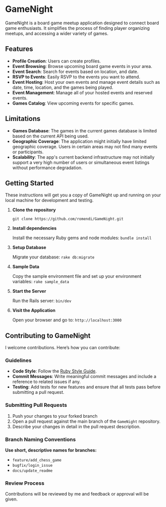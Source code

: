 # GameNight

GameNight is a board game meetup application designed to connect board game enthusiasts. It simplifies the process of finding player 
organizing meetups, and accessing a wider variety of games.

## Features

- **Profile Creation**: Users can create profiles. 
- **Event Browsing**: Browse upcoming board game events in your area.
- **Event Search**: Search for events based on location, and date.
- **RSVP to Events**: Easily RSVP to the events you want to attend.
- **Event Hosting**: Host your own events and manage event details such as date, time, location, and the games being played. 
- **Event Management**: Manage all of your hosted events and reserved events. 
- **Games Catalog**: View upcoming events for specific games. 

## Limitations

- **Games Database**: The games in the current games database is limited based on the current API being used. 
- **Geographic Coverage**: The application might initially have limited geographic coverage. Users in certain areas may not find many events or participants. 
- **Scalability**: The app's current backend infrastructure may not initially support a very high number of users or simultaneous event listings without performance degradation.

## Getting Started

These instructions will get you a copy of GameNight up and running on your local machine for development and testing.

1. **Clone the repository** 

   `git clone https://github.com/romendi/GameNight.git `

2. **Install dependencies**

  
    Install the necessary Ruby gems and node modules: `bundle install`

3. **Setup Database**

  
    Migrate your database: `rake db:migrate`

4. **Sample Data**

  
    Copy the sample environment file and set up your environment variables: `rake sample_data`

5. **Start the Server**

    Run the Rails server: `bin/dev`

6. **Visit the Application**

    Open your browser and go to: `http://localhost:3000`

## Contributing to GameNight

I welcome contributions. Here’s how you can contribute:

### Guidelines

- **Code Style**: Follow the [Ruby Style Guide](https://github.com/rubocop-hq/ruby-style-guide).
- **Commit Messages**: Write meaningful commit messages and include a reference to related issues if any.
- **Testing**: Add tests for new features and ensure that all tests pass before submitting a pull request.

### Submitting Pull Requests

1. Push your changes to your forked branch
2. Open a pull request against the main branch of the `GameNight` repository.
3. Describe your changes in detail in the pull request description.

### Branch Naming Conventions

**Use short, descriptive names for branches:**
- `feature/add_chess_game`
- `bugfix/login_issue`
- `docs/update_readme`

### Review Process

Contributions will be reviewed by me and feedback or approval will be given. 
